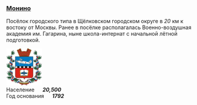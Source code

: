 <!--2021-11-02 01:29:12-->
### [Монино]()
Посёлок городского типа в Щёлковском городском округе в *20* км к востоку от Москвы.
Ранее в посёлке располагалась Военно-воздушная академия им. Гагарина, 
ныне школа-интернат с начальной лётной подготовкой.

<img src="Monino.png" width="96px"><br>
Население &emsp; ***20,500*** &emsp;<br>
Год&nbsp;основания &emsp; ***1792***